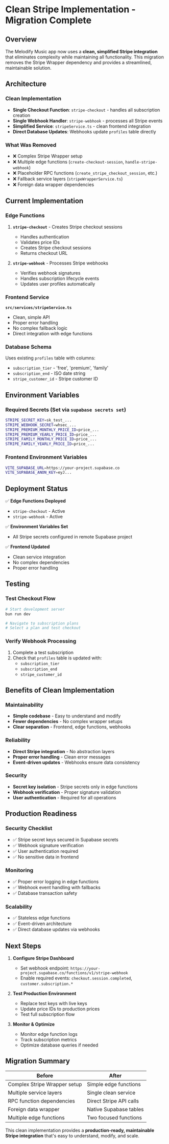 # Clean Stripe Implementation - Migration Complete

## Overview

The Melodify Music app now uses a **clean, simplified Stripe integration** that eliminates complexity while maintaining all functionality. This migration removes the Stripe Wrapper dependency and provides a streamlined, maintainable solution.

## Architecture

### Clean Implementation
- **Single Checkout Function**: `stripe-checkout` - handles all subscription creation
- **Single Webhook Handler**: `stripe-webhook` - processes all Stripe events
- **Simplified Service**: `stripeService.ts` - clean frontend integration
- **Direct Database Updates**: Webhooks update `profiles` table directly

### What Was Removed
- ❌ Complex Stripe Wrapper setup
- ❌ Multiple edge functions (`create-checkout-session`, `handle-stripe-webhook`)
- ❌ Placeholder RPC functions (`create_stripe_checkout_session`, etc.)
- ❌ Fallback service layers (`stripeWrapperService.ts`)
- ❌ Foreign data wrapper dependencies

## Current Implementation

### Edge Functions
1. **`stripe-checkout`** - Creates Stripe checkout sessions
   - Handles authentication
   - Validates price IDs
   - Creates Stripe checkout sessions
   - Returns checkout URL

2. **`stripe-webhook`** - Processes Stripe webhooks
   - Verifies webhook signatures
   - Handles subscription lifecycle events
   - Updates user profiles automatically

### Frontend Service
**`src/services/stripeService.ts`**
- Clean, simple API
- Proper error handling
- No complex fallback logic
- Direct integration with edge functions

### Database Schema
Uses existing `profiles` table with columns:
- `subscription_tier` - 'free', 'premium', 'family'
- `subscription_end` - ISO date string
- `stripe_customer_id` - Stripe customer ID

## Environment Variables

### Required Secrets (Set via `supabase secrets set`)
```bash
STRIPE_SECRET_KEY=sk_test_...
STRIPE_WEBHOOK_SECRET=whsec_...
STRIPE_PREMIUM_MONTHLY_PRICE_ID=price_...
STRIPE_PREMIUM_YEARLY_PRICE_ID=price_...
STRIPE_FAMILY_MONTHLY_PRICE_ID=price_...
STRIPE_FAMILY_YEARLY_PRICE_ID=price_...
```

### Frontend Environment Variables
```bash
VITE_SUPABASE_URL=https://your-project.supabase.co
VITE_SUPABASE_ANON_KEY=eyJ...
```

## Deployment Status

✅ **Edge Functions Deployed**
- `stripe-checkout` - Active
- `stripe-webhook` - Active

✅ **Environment Variables Set**
- All Stripe secrets configured in remote Supabase project

✅ **Frontend Updated**
- Clean service integration
- No complex dependencies
- Proper error handling

## Testing

### Test Checkout Flow
```bash
# Start development server
bun run dev

# Navigate to subscription plans
# Select a plan and test checkout
```

### Verify Webhook Processing
1. Complete a test subscription
2. Check that `profiles` table is updated with:
   - `subscription_tier` 
   - `subscription_end`
   - `stripe_customer_id`

## Benefits of Clean Implementation

### Maintainability
- **Simple codebase** - Easy to understand and modify
- **Fewer dependencies** - No complex wrapper setups
- **Clear separation** - Frontend, edge functions, webhooks

### Reliability
- **Direct Stripe integration** - No abstraction layers
- **Proper error handling** - Clean error messages
- **Event-driven updates** - Webhooks ensure data consistency

### Security
- **Secret key isolation** - Stripe secrets only in edge functions
- **Webhook verification** - Proper signature validation
- **User authentication** - Required for all operations

## Production Readiness

### Security Checklist
- ✅ Stripe secret keys secured in Supabase secrets
- ✅ Webhook signature verification
- ✅ User authentication required
- ✅ No sensitive data in frontend

### Monitoring
- ✅ Proper error logging in edge functions
- ✅ Webhook event handling with fallbacks
- ✅ Database transaction safety

### Scalability
- ✅ Stateless edge functions
- ✅ Event-driven architecture
- ✅ Direct database updates via webhooks

## Next Steps

1. **Configure Stripe Dashboard**
   - Set webhook endpoint: `https://your-project.supabase.co/functions/v1/stripe-webhook`
   - Enable required events: `checkout.session.completed`, `customer.subscription.*`

2. **Test Production Environment**
   - Replace test keys with live keys
   - Update price IDs to production prices
   - Test full subscription flow

3. **Monitor & Optimize**
   - Monitor edge function logs
   - Track subscription metrics
   - Optimize database queries if needed

## Migration Summary

| Before | After |
|--------|-------|
| Complex Stripe Wrapper setup | Simple edge functions |
| Multiple service layers | Single clean service |
| RPC function dependencies | Direct Stripe API calls |
| Foreign data wrapper | Native Supabase tables |
| Multiple edge functions | Two focused functions |

This clean implementation provides a **production-ready, maintainable Stripe integration** that's easy to understand, modify, and scale.
